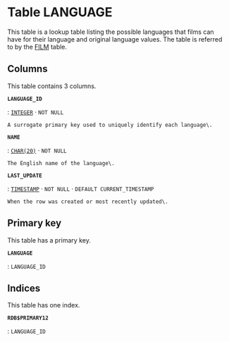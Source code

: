 # Table **LANGUAGE**

This table is a lookup table listing the possible languages that films can have for their language and original language values\. The table is referred to by the [FILM](../../tables/film) table\.

## Columns

This table contains 3 columns.

**`LANGUAGE_ID`**

:   [`INTEGER`](https://firebirdsql.org/file/documentation/html/en/refdocs/fblangref40/firebird-40-language-reference.html#fblangref40-datatypes-inttypes) · `NOT NULL`

    A surrogate primary key used to uniquely identify each language\.

**`NAME`**

:   [`CHAR(20)`](https://firebirdsql.org/file/documentation/html/en/refdocs/fblangref40/firebird-40-language-reference.html#fblangref40-datatypes-chartypes) · `NOT NULL`

    The English name of the language\.

**`LAST_UPDATE`**

:   [`TIMESTAMP`](https://firebirdsql.org/file/documentation/html/en/refdocs/fblangref40/firebird-40-language-reference.html#fblangref40-datatypes-datetime) · `NOT NULL` · `DEFAULT CURRENT_TIMESTAMP`

    When the row was created or most recently updated\.

## Primary key

This table has a primary key.

**`LANGUAGE`**

:   `LANGUAGE_ID`

## Indices

This table has one index.

**`RDB$PRIMARY12`**

:   `LANGUAGE_ID`
